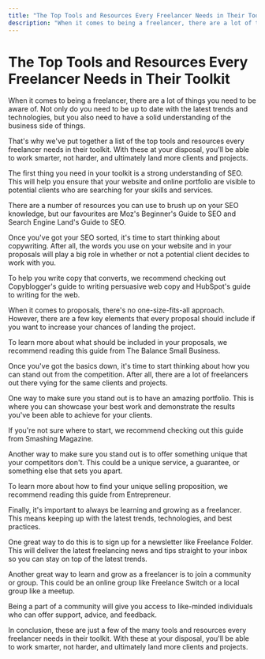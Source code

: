 ```yaml
---
title: "The Top Tools and Resources Every Freelancer Needs in Their Toolkit"
description: "When it comes to being a freelancer, there are a lot of things you need to be aware of. Not only do you need to be up to date with the latest trends and technologies, but you also need to have a solid understanding of the business side of things."
---
```


# The Top Tools and Resources Every Freelancer Needs in Their Toolkit

When it comes to being a freelancer, there are a lot of things you need to be aware of. Not only do you need to be up to date with the latest trends and technologies, but you also need to have a solid understanding of the business side of things.

That's why we've put together a list of the top tools and resources every freelancer needs in their toolkit. With these at your disposal, you'll be able to work smarter, not harder, and ultimately land more clients and projects.

The first thing you need in your toolkit is a strong understanding of SEO. This will help you ensure that your website and online portfolio are visible to potential clients who are searching for your skills and services.

There are a number of resources you can use to brush up on your SEO knowledge, but our favourites are Moz's Beginner's Guide to SEO and Search Engine Land's Guide to SEO.

Once you've got your SEO sorted, it's time to start thinking about copywriting. After all, the words you use on your website and in your proposals will play a big role in whether or not a potential client decides to work with you.

To help you write copy that converts, we recommend checking out Copyblogger's guide to writing persuasive web copy and HubSpot's guide to writing for the web.

When it comes to proposals, there's no one-size-fits-all approach. However, there are a few key elements that every proposal should include if you want to increase your chances of landing the project.

To learn more about what should be included in your proposals, we recommend reading this guide from The Balance Small Business.

Once you've got the basics down, it's time to start thinking about how you can stand out from the competition. After all, there are a lot of freelancers out there vying for the same clients and projects.

One way to make sure you stand out is to have an amazing portfolio. This is where you can showcase your best work and demonstrate the results you've been able to achieve for your clients.

If you're not sure where to start, we recommend checking out this guide from Smashing Magazine.

Another way to make sure you stand out is to offer something unique that your competitors don't. This could be a unique service, a guarantee, or something else that sets you apart.

To learn more about how to find your unique selling proposition, we recommend reading this guide from Entrepreneur.

Finally, it's important to always be learning and growing as a freelancer. This means keeping up with the latest trends, technologies, and best practices.

One great way to do this is to sign up for a newsletter like Freelance Folder. This will deliver the latest freelancing news and tips straight to your inbox so you can stay on top of the latest trends.

Another great way to learn and grow as a freelancer is to join a community or group. This could be an online group like Freelance Switch or a local group like a meetup.

Being a part of a community will give you access to like-minded individuals who can offer support, advice, and feedback.

In conclusion, these are just a few of the many tools and resources every freelancer needs in their toolkit. With these at your disposal, you'll be able to work smarter, not harder, and ultimately land more clients and projects.
